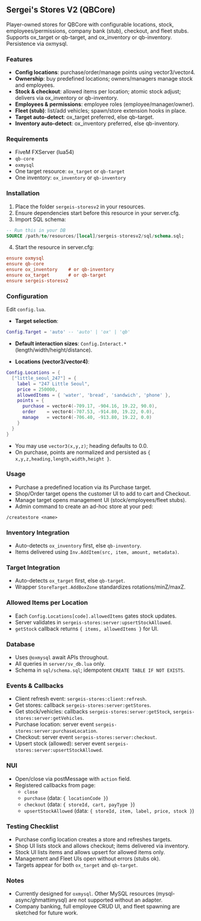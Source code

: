 ## Sergei's Stores V2 (QBCore)

Player-owned stores for QBCore with configurable locations, stock, employees/permissions, company bank (stub), checkout, and fleet stubs. Supports ox_target or qb-target, and ox_inventory or qb-inventory. Persistence via oxmysql.

### Features
- **Config locations**: purchase/order/manage points using vector3/vector4.
- **Ownership**: buy predefined locations; owners/managers manage stock and employees.
- **Stock & checkout**: allowed items per location; atomic stock adjust; delivers via ox_inventory or qb-inventory.
- **Employees & permissions**: employee roles (employee/manager/owner).
- **Fleet (stub)**: list/add vehicles; spawn/store extension hooks in place.
- **Target auto-detect**: ox_target preferred, else qb-target.
- **Inventory auto-detect**: ox_inventory preferred, else qb-inventory.

### Requirements
- FiveM FXServer (lua54)
- `qb-core`
- `oxmysql`
- One target resource: `ox_target` or `qb-target`
- One inventory: `ox_inventory` or `qb-inventory`

### Installation
1) Place the folder `sergeis-storesv2` in your resources.
2) Ensure dependencies start before this resource in your server.cfg.
3) Import SQL schema:
```sql
-- Run this in your DB
SOURCE /path/to/resources/[local]/sergeis-storesv2/sql/schema.sql;
```
4) Start the resource in server.cfg:
```cfg
ensure oxmysql
ensure qb-core
ensure ox_inventory    # or qb-inventory
ensure ox_target       # or qb-target
ensure sergeis-storesv2
```

### Configuration
Edit `config.lua`.

- **Target selection**:
```lua
Config.Target = 'auto' -- 'auto' | 'ox' | 'qb'
```

- **Default interaction sizes**: `Config.Interact.*` (length/width/height/distance).

- **Locations (vector3/vector4)**:
```lua
Config.Locations = {
  ["little_seoul_247"] = {
    label = "247 Little Seoul",
    price = 250000,
    allowedItems = { 'water', 'bread', 'sandwich', 'phone' },
    points = {
      purchase = vector4(-709.17, -904.16, 19.22, 90.0),
      order    = vector4(-707.53, -914.80, 19.22, 0.0),
      manage   = vector4(-706.40, -913.80, 19.22, 0.0)
    }
  }
}
```
- You may use `vector3(x,y,z)`; heading defaults to 0.0.
- On purchase, points are normalized and persisted as `{ x,y,z,heading,length,width,height }`.

### Usage
- Purchase a predefined location via its Purchase target.
- Shop/Order target opens the customer UI to add to cart and Checkout.
- Manage target opens management UI (stock/employees/fleet stubs).
- Admin command to create an ad-hoc store at your ped:
```text
/createstore <name>
```

### Inventory Integration
- Auto-detects `ox_inventory` first, else `qb-inventory`.
- Items delivered using `Inv.AddItem(src, item, amount, metadata)`.

### Target Integration
- Auto-detects `ox_target` first, else `qb-target`.
- Wrapper `StoreTarget.AddBoxZone` standardizes rotations/minZ/maxZ.

### Allowed Items per Location
- Each `Config.Locations[code].allowedItems` gates stock updates.
- Server validates in `sergeis-stores:server:upsertStockAllowed`.
- `getStock` callback returns `{ items, allowedItems }` for UI.

### Database
- Uses `@oxmysql` await APIs throughout.
- All queries in `server/sv_db.lua` only.
- Schema in `sql/schema.sql`; idempotent `CREATE TABLE IF NOT EXISTS`.

### Events & Callbacks
- Client refresh event: `sergeis-stores:client:refresh`.
- Get stores: callback `sergeis-stores:server:getStores`.
- Get stock/vehicles: callbacks `sergeis-stores:server:getStock`, `sergeis-stores:server:getVehicles`.
- Purchase location: server event `sergeis-stores:server:purchaseLocation`.
- Checkout: server event `sergeis-stores:server:checkout`.
- Upsert stock (allowed): server event `sergeis-stores:server:upsertStockAllowed`.

### NUI
- Open/close via postMessage with `action` field.
- Registered callbacks from page:
  - `close`
  - `purchase` (data: `{ locationCode }`)
  - `checkout` (data: `{ storeId, cart, payType }`)
  - `upsertStockAllowed` (data: `{ storeId, item, label, price, stock }`)

### Testing Checklist
- Purchase config location creates a store and refreshes targets.
- Shop UI lists stock and allows checkout; items delivered via inventory.
- Stock UI lists items and allows upsert for allowed items only.
- Management and Fleet UIs open without errors (stubs ok).
- Targets appear for both `ox_target` and `qb-target`.

### Notes
- Currently designed for `oxmysql`. Other MySQL resources (mysql-async/ghmattimysql) are not supported without an adapter.
- Company banking, full employee CRUD UI, and fleet spawning are sketched for future work.


